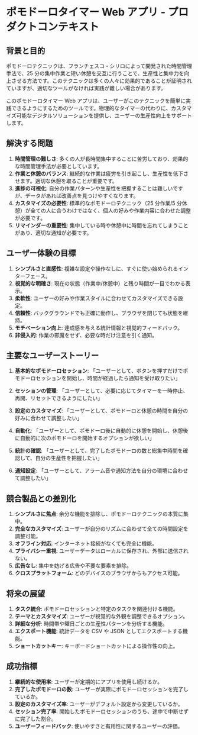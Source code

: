 # ポモドーロタイマー Web アプリ - プロダクトコンテキスト

## 背景と目的

ポモドーロテクニックは、フランチェスコ・シリロによって開発された時間管理手法で、25 分の集中作業と短い休憩を交互に行うことで、生産性と集中力を向上させる方法です。このテクニックは多くの人々に効果的であることが証明されていますが、適切なツールがなければ実践が難しい場合があります。

このポモドーロタイマー Web アプリは、ユーザーがこのテクニックを簡単に実践できるようにするためのツールです。物理的なタイマーの代わりに、カスタマイズ可能なデジタルソリューションを提供し、ユーザーの生産性向上をサポートします。

## 解決する問題

1. **時間管理の難しさ**: 多くの人が長時間集中することに苦労しており、効果的な時間管理手法が必要としています。
2. **作業と休憩のバランス**: 継続的な作業は疲労を引き起こし、生産性を低下させます。適切な休憩を取ることが重要です。
3. **進捗の可視化**: 自分の作業パターンや生産性を把握することは難しいですが、データがあれば改善点を見つけやすくなります。
4. **カスタマイズの必要性**: 標準的なポモドーロテクニック（25 分作業/5 分休憩）が全ての人に合うわけではなく、個人の好みや作業内容に合わせた調整が必要です。
5. **リマインダーの重要性**: 集中している時や休憩中に時間を忘れてしまうことがあり、適切な通知が必要です。

## ユーザー体験の目標

1. **シンプルさと直感性**: 複雑な設定や操作なしに、すぐに使い始められるインターフェース。
2. **視覚的な明確さ**: 現在の状態（作業中/休憩中）と残り時間が一目でわかる表示。
3. **柔軟性**: ユーザーの好みや作業スタイルに合わせてカスタマイズできる設定。
4. **信頼性**: バックグラウンドでも正確に動作し、ブラウザを閉じても状態を維持。
5. **モチベーション向上**: 達成感を与える統計情報と視覚的フィードバック。
6. **非侵入的**: 作業の邪魔をせず、必要な時だけ注意を引く通知。

## 主要なユーザーストーリー

1. **基本的なポモドーロセッション**:
   「ユーザーとして、ボタンを押すだけでポモドーロセッションを開始し、時間が経過したら通知を受け取りたい」

2. **セッションの管理**:
   「ユーザーとして、必要に応じてタイマーを一時停止、再開、リセットできるようにしたい」

3. **設定のカスタマイズ**:
   「ユーザーとして、ポモドーロと休憩の時間を自分の好みに合わせて調整したい」

4. **自動化**:
   「ユーザーとして、ポモドーロ後に自動的に休憩を開始し、休憩後に自動的に次のポモドーロを開始するオプションが欲しい」

5. **統計の確認**:
   「ユーザーとして、完了したポモドーロの数と総集中時間を確認して、自分の生産性を把握したい」

6. **通知設定**:
   「ユーザーとして、アラーム音や通知方法を自分の環境に合わせて調整したい」

## 競合製品との差別化

1. **シンプルさに焦点**: 余分な機能を排除し、ポモドーロテクニックの本質に集中。
2. **完全なカスタマイズ**: ユーザーが自分のリズムに合わせて全ての時間設定を調整可能。
3. **オフライン対応**: インターネット接続がなくても完全に機能。
4. **プライバシー重視**: ユーザーデータはローカルに保存され、外部に送信されない。
5. **広告なし**: 集中を妨げる広告や不要な要素を排除。
6. **クロスプラットフォーム**: どのデバイスのブラウザからもアクセス可能。

## 将来の展望

1. **タスク統合**: ポモドーロセッションと特定のタスクを関連付ける機能。
2. **テーマとカスタマイズ**: ユーザーが視覚的な外観を調整できるオプション。
3. **詳細な分析**: 時間帯や曜日ごとの生産性パターンを分析する機能。
4. **エクスポート機能**: 統計データを CSV や JSON としてエクスポートする機能。
5. **ショートカットキー**: キーボードショートカットによる操作性の向上。

## 成功指標

1. **継続的な使用率**: ユーザーが定期的にアプリを使用し続けるか。
2. **完了したポモドーロの数**: ユーザーが実際にポモドーロセッションを完了しているか。
3. **設定のカスタマイズ率**: ユーザーがデフォルト設定から変更しているか。
4. **セッション完了率**: 開始したポモドーロセッションのうち、途中で中断せずに完了した割合。
5. **ユーザーフィードバック**: 使いやすさと有用性に関するユーザーの評価。
